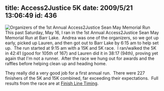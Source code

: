 title: Access2Justice 5K
date: 2009/5/21 13:06:49
id: 436
---
![Organizers of the 1st Annual Access2Justice Sean May Memorial Run](http://www.s-church.net/journal_images/WindowsLiveWriter/Access2Justice5Kandmore_D066/IMG_7425.jpg "Organizers of the 1st Annual Access2Justice Sean May Memorial Run") This past Saturday, May 16, I ran in the 1st Annual Access2Justice Sean May Memorial Run at Barr Lake.  Andrea was one of the organizers, so we got up early, picked up Lauren, and then got out to Barr Lake by 6:15 am to help set up.  The run started at 9:15 am with a 15K and 5K race.  I ran/walked the 5K in 42:41 (good for 105th of 167) and Lauren did it in 38:17 (94th), proving yet again that I'm not a runner.  After the race we hung out for awards and the raffles before helping clean up and heading home.

They really did a very good job for a first annual run.  There were 227 finishers of the 5K and 15K combined, far exceeding their expectations.  Full results from the race are at [Finish Line Timing](http://www.finishlinetiming.com/results/races/2009/access2justice/2009_access2justice.html).